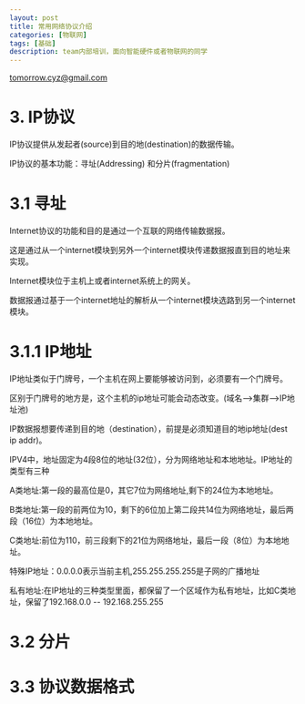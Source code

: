 ```yaml
---
layout: post
title: 常用网络协议介绍 
categories: [物联网]
tags: [基础]
description: team内部培训，面向智能硬件或者物联网的同学 
---
```


tomorrow.cyz@gmail.com 

# 3. IP协议

IP协议提供从发起者(source)到目的地(destination)的数据传输。

IP协议的基本功能：寻址(Addressing) 和分片(fragmentation)

# 3.1 寻址

Internet协议的功能和目的是通过一个互联的网络传输数据报。

这是通过从一个internet模块到另外一个internet模块传递数据报直到目的地址来实现。

Internet模块位于主机上或者internet系统上的网关。

数据报通过基于一个internet地址的解析从一个internet模块选路到另一个internet模块。

# 3.1.1 IP地址

IP地址类似于门牌号，一个主机在网上要能够被访问到，必须要有一个门牌号。

区别于门牌号的地方是，这个主机的ip地址可能会动态改变。(域名-->集群-->IP地址池)

IP数据报想要传递到目的地（destination），前提是必须知道目的地ip地址(dest ip addr)。

IPV4中，地址固定为4段8位的地址(32位），分为网络地址和本地地址。IP地址的类型有三种

A类地址:第一段的最高位是0，其它7位为网络地址,剩下的24位为本地地址。

B类地址:第一段的前两位为10，剩下的6位加上第二段共14位为网络地址，最后两段（16位）为本地地址。

C类地址:前位为110，前三段剩下的21位为网络地址，最后一段（8位）为本地地址。

特殊IP地址：0.0.0.0表示当前主机,255.255.255.255是子网的广播地址

私有地址:在IP地址的三种类型里面，都保留了一个区域作为私有地址，比如C类地址，保留了192.168.0.0 -- 192.168.255.255
# 3.2 分片

# 3.3 协议数据格式

